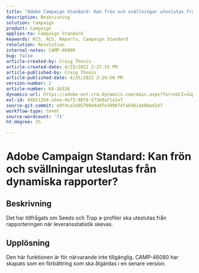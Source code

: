 ```yaml
---
title: "Adobe Campaign Standard: Kan frön och svällningar uteslutas från dynamiska rapporter?"
description: Beskrivning
solution: Campaign
product: Campaign
applies-to: Campaign Standard
keywords: KCS, ACS, Reports, Campaign Standard
resolution: Resolution
internal-notes: CAMP-46080
bug: false
article-created-by: Craig Thonis
article-created-date: 4/25/2022 2:27:53 PM
article-published-by: Craig Thonis
article-published-date: 4/25/2022 2:29:50 PM
version-number: 2
article-number: KA-16326
dynamics-url: https://adobe-ent.crm.dynamics.com/main.aspx?forceUCI=1&pagetype=entityrecord&etn=knowledgearticle&id=1a050fe1-a3c4-ec11-a7b6-0022480a1ec2
exl-id: 84b51354-a3ea-4e73-98f8-573e0af1a1e7
source-git-commit: e8f4ca2dd578944d4fe399074fab461de88ad247
workflow-type: tm+mt
source-wordcount: '71'
ht-degree: 2%

---
```


# Adobe Campaign Standard: Kan frön och svällningar uteslutas från dynamiska rapporter?

## Beskrivning


Det har tillfrågats om Seeds och Trap a-profiler ska uteslutas från rapporteringen när leveransstatistik skevas.


## Upplösning


Den här funktionen är för närvarande inte tillgänglig. CAMP-46080 har skapats som en förbättring som ska åtgärdas i en senare version.
